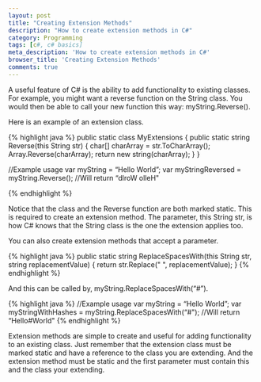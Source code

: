 ```yaml
---
layout: post
title: "Creating Extension Methods"
description: "How to create extension methods in C#"
category: Programming 
tags: [c#, c# basics]
meta_description: 'How to create extension methods in C#'
browser_title: 'Creating Extension Methods'
comments: true
---
```


A useful feature of C# is the ability to add functionality to existing classes. For example, you might want a reverse function on the String class. You would then be able to call your new function this way: myString.Reverse().


Here is an example of an extension class.

{% highlight java %}
public static class MyExtensions
{
	public static string Reverse(this String str)
    {
    	char[] charArray = str.ToCharArray();
        Array.Reverse(charArray);
        return new string(charArray);
    }
}


//Example usage
var myString = “Hello World”;
var myStringReversed = myString.Reverse(); //Will return “dlroW olleH"

{% endhighlight %}

Notice that the class and the Reverse function are both marked static. This is required to create an extension method. The parameter, this String str, is how C# knows that the String class is the one the extension applies too.


You can also create extension methods that accept a parameter.

{% highlight java %}
public static string ReplaceSpacesWith(this String str, string replacementValue)
{
	return str.Replace(" ", replacementValue);
}
{% endhighlight %}

And this can be called by, myString.ReplaceSpacesWith(“#”). 

{% highlight java %}
//Example usage
var myString = “Hello World”;
var myStringWithHashes = myString.ReplaceSpacesWith(“#"); //Will return “Hello#World"
{% endhighlight %}

Extension methods are simple to create and useful for adding functionality to an existing class. Just remember that the extension class must be marked static and have a reference to the class you are extending. And the extension method must be static and the first parameter must contain this and the class your extending.
